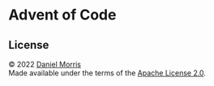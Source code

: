 # Advent of Code

## License

© 2022 [Daniel Morris]  
Made available under the terms of the [Apache License 2.0](LICENSE.md).

[daniel morris]: https://unfun.co
